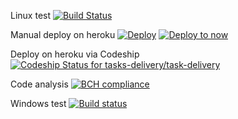 Linux test
[![Build Status](https://travis-ci.org/tasks-delivery/task-delivery.svg?branch=master)](https://travis-ci.org/tasks-delivery/task-delivery/settings)  


Manual deploy on heroku
[![Deploy](https://www.herokucdn.com/deploy/button.svg)](https://heroku.com/deploy?template=https://github.com/tasks-delivery/task-delivery)
[![Deploy to now](https://deploy.now.sh/static/button.svg)](https://deploy.now.sh/?repo=https://github.com/tasks-delivery/task-delivery)

Deploy on heroku via Codeship
[ ![Codeship Status for tasks-delivery/task-delivery](https://app.codeship.com/projects/6bd0a770-eefb-0135-eccb-2e99b60e2a7c/status?branch=master)](https://app.codeship.com/projects/271037)

Code analysis
[![BCH compliance](https://bettercodehub.com/edge/badge/tasks-delivery/task-delivery?branch=master)](https://bettercodehub.com/)

Windows test
[![Build status](https://ci.appveyor.com/api/projects/status/gqojfgdgpv11k6nb?svg=true)](https://ci.appveyor.com/project/ordeh/task-delivery)
